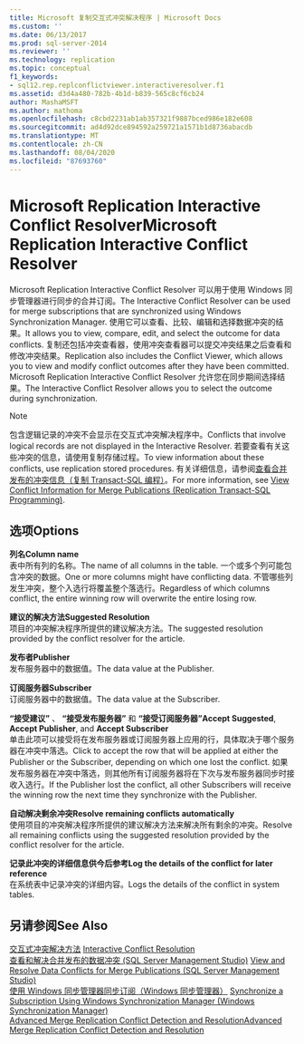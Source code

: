 ```yaml
---
title: Microsoft 复制交互式冲突解决程序 | Microsoft Docs
ms.custom: ''
ms.date: 06/13/2017
ms.prod: sql-server-2014
ms.reviewer: ''
ms.technology: replication
ms.topic: conceptual
f1_keywords:
- sql12.rep.replconflictviewer.interactiveresolver.f1
ms.assetid: d3d4a480-782b-4b1d-b839-565c8cf6cb24
author: MashaMSFT
ms.author: mathoma
ms.openlocfilehash: c8cbd2231ab1ab357321f9887bced986e182e608
ms.sourcegitcommit: ad4d92dce894592a259721a1571b1d8736abacdb
ms.translationtype: MT
ms.contentlocale: zh-CN
ms.lasthandoff: 08/04/2020
ms.locfileid: "87693760"
---
```

# <a name="microsoft-replication-interactive-conflict-resolver"></a><span data-ttu-id="1d761-102">Microsoft Replication Interactive Conflict Resolver</span><span class="sxs-lookup"><span data-stu-id="1d761-102">Microsoft Replication Interactive Conflict Resolver</span></span>
  <span data-ttu-id="1d761-103">Microsoft Replication Interactive Conflict Resolver 可以用于使用 Windows 同步管理器进行同步的合并订阅。</span><span class="sxs-lookup"><span data-stu-id="1d761-103">The Interactive Conflict Resolver can be used for merge subscriptions that are synchronized using Windows Synchronization Manager.</span></span> <span data-ttu-id="1d761-104">使用它可以查看、比较、编辑和选择数据冲突的结果。</span><span class="sxs-lookup"><span data-stu-id="1d761-104">It allows you to view, compare, edit, and select the outcome for data conflicts.</span></span> <span data-ttu-id="1d761-105">复制还包括冲突查看器，使用冲突查看器可以提交冲突结果之后查看和修改冲突结果。</span><span class="sxs-lookup"><span data-stu-id="1d761-105">Replication also includes the Conflict Viewer, which allows you to view and modify conflict outcomes after they have been committed.</span></span> <span data-ttu-id="1d761-106">Microsoft Replication Interactive Conflict Resolver 允许您在同步期间选择结果。</span><span class="sxs-lookup"><span data-stu-id="1d761-106">The Interactive Conflict Resolver allows you to select the outcome during synchronization.</span></span>  
  
> [!NOTE]  
>  <span data-ttu-id="1d761-107">包含逻辑记录的冲突不会显示在交互式冲突解决程序中。</span><span class="sxs-lookup"><span data-stu-id="1d761-107">Conflicts that involve logical records are not displayed in the Interactive Resolver.</span></span> <span data-ttu-id="1d761-108">若要查看有关这些冲突的信息，请使用复制存储过程。</span><span class="sxs-lookup"><span data-stu-id="1d761-108">To view information about these conflicts, use replication stored procedures.</span></span> <span data-ttu-id="1d761-109">有关详细信息，请参阅[查看合并发布的冲突信息（复制 Transact-SQL 编程）](view-conflict-information-for-merge-publications.md)。</span><span class="sxs-lookup"><span data-stu-id="1d761-109">For more information, see [View Conflict Information for Merge Publications &#40;Replication Transact-SQL Programming&#41;](view-conflict-information-for-merge-publications.md).</span></span>  
  
## <a name="options"></a><span data-ttu-id="1d761-110">选项</span><span class="sxs-lookup"><span data-stu-id="1d761-110">Options</span></span>  
 <span data-ttu-id="1d761-111">**列名**</span><span class="sxs-lookup"><span data-stu-id="1d761-111">**Column name**</span></span>  
 <span data-ttu-id="1d761-112">表中所有列的名称。</span><span class="sxs-lookup"><span data-stu-id="1d761-112">The name of all columns in the table.</span></span> <span data-ttu-id="1d761-113">一个或多个列可能包含冲突的数据。</span><span class="sxs-lookup"><span data-stu-id="1d761-113">One or more columns might have conflicting data.</span></span> <span data-ttu-id="1d761-114">不管哪些列发生冲突，整个入选行将覆盖整个落选行。</span><span class="sxs-lookup"><span data-stu-id="1d761-114">Regardless of which columns conflict, the entire winning row will overwrite the entire losing row.</span></span>  
  
 <span data-ttu-id="1d761-115">**建议的解决方法**</span><span class="sxs-lookup"><span data-stu-id="1d761-115">**Suggested Resolution**</span></span>  
 <span data-ttu-id="1d761-116">项目的冲突解决程序所提供的建议解决方法。</span><span class="sxs-lookup"><span data-stu-id="1d761-116">The suggested resolution provided by the conflict resolver for the article.</span></span>  
  
 <span data-ttu-id="1d761-117">**发布者**</span><span class="sxs-lookup"><span data-stu-id="1d761-117">**Publisher**</span></span>  
 <span data-ttu-id="1d761-118">发布服务器中的数据值。</span><span class="sxs-lookup"><span data-stu-id="1d761-118">The data value at the Publisher.</span></span>  
  
 <span data-ttu-id="1d761-119">**订阅服务器**</span><span class="sxs-lookup"><span data-stu-id="1d761-119">**Subscriber**</span></span>  
 <span data-ttu-id="1d761-120">订阅服务器中的数据值。</span><span class="sxs-lookup"><span data-stu-id="1d761-120">The data value at the Subscriber.</span></span>  
  
 <span data-ttu-id="1d761-121">**“接受建议”** 、 **“接受发布服务器”** 和 **“接受订阅服务器”**</span><span class="sxs-lookup"><span data-stu-id="1d761-121">**Accept Suggested**, **Accept Publisher**, and **Accept Subscriber**</span></span>  
 <span data-ttu-id="1d761-122">单击此项可以接受将在发布服务器或订阅服务器上应用的行，具体取决于哪个服务器在冲突中落选。</span><span class="sxs-lookup"><span data-stu-id="1d761-122">Click to accept the row that will be applied at either the Publisher or the Subscriber, depending on which one lost the conflict.</span></span> <span data-ttu-id="1d761-123">如果发布服务器在冲突中落选，则其他所有订阅服务器将在下次与发布服务器同步时接收入选行。</span><span class="sxs-lookup"><span data-stu-id="1d761-123">If the Publisher lost the conflict, all other Subscribers will receive the winning row the next time they synchronize with the Publisher.</span></span>  
  
 <span data-ttu-id="1d761-124">**自动解决剩余冲突**</span><span class="sxs-lookup"><span data-stu-id="1d761-124">**Resolve remaining conflicts automatically**</span></span>  
 <span data-ttu-id="1d761-125">使用项目的冲突解决程序所提供的建议解决方法来解决所有剩余的冲突。</span><span class="sxs-lookup"><span data-stu-id="1d761-125">Resolve all remaining conflicts using the suggested resolution provided by the conflict resolver for the article.</span></span>  
  
 <span data-ttu-id="1d761-126">**记录此冲突的详细信息供今后参考**</span><span class="sxs-lookup"><span data-stu-id="1d761-126">**Log the details of the conflict for later reference**</span></span>  
 <span data-ttu-id="1d761-127">在系统表中记录冲突的详细内容。</span><span class="sxs-lookup"><span data-stu-id="1d761-127">Logs the details of the conflict in system tables.</span></span>  
  
## <a name="see-also"></a><span data-ttu-id="1d761-128">另请参阅</span><span class="sxs-lookup"><span data-stu-id="1d761-128">See Also</span></span>  
 <span data-ttu-id="1d761-129">[交互式冲突解决方法](merge/advanced-merge-replication-conflict-interactive-resolution.md) </span><span class="sxs-lookup"><span data-stu-id="1d761-129">[Interactive Conflict Resolution](merge/advanced-merge-replication-conflict-interactive-resolution.md) </span></span>  
 <span data-ttu-id="1d761-130">[查看和解决合并发布的数据冲突 (SQL Server Management Studio)](view-and-resolve-data-conflicts-for-merge-publications.md) </span><span class="sxs-lookup"><span data-stu-id="1d761-130">[View and Resolve Data Conflicts for Merge Publications &#40;SQL Server Management Studio&#41;](view-and-resolve-data-conflicts-for-merge-publications.md) </span></span>  
 <span data-ttu-id="1d761-131">[使用 Windows 同步管理器同步订阅（Windows 同步管理器）](synchronize-a-subscription-using-windows-synchronization-manager.md) </span><span class="sxs-lookup"><span data-stu-id="1d761-131">[Synchronize a Subscription Using Windows Synchronization Manager &#40;Windows Synchronization Manager&#41;](synchronize-a-subscription-using-windows-synchronization-manager.md) </span></span>  
 [<span data-ttu-id="1d761-132">Advanced Merge Replication Conflict Detection and Resolution</span><span class="sxs-lookup"><span data-stu-id="1d761-132">Advanced Merge Replication Conflict Detection and Resolution</span></span>](merge/advanced-merge-replication-conflict-detection-and-resolution.md)  
  
  
